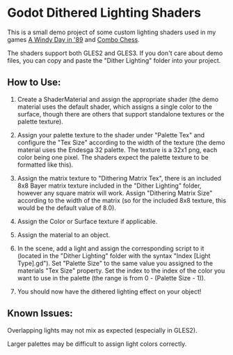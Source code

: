 # Godot Dithered Lighting Shaders

This is a small demo project of some custom lighting shaders used in my games [A Windy Day in '89](https://pefeper.itch.io/a-windy-day-in-89) and [Combo Chess](https://pefeper.itch.io/combo-chess).

The shaders support both GLES2 and GLES3. If you don't care about demo files, you can copy and paste the "Dither Lighting" folder into your project.

## How to Use:

1. Create a ShaderMaterial and assign the appropriate shader (the demo material uses the default shader, which assigns a single color to the surface, though there are others that support standalone textures or the palette texture).

2. Assign your palette texture to the shader under "Palette Tex" and configure the "Tex Size" according to the width of the texture (the demo material uses the Endesga 32 palette. The texture is a 32x1 png, each color being one pixel. The shaders expect the palette texture to be formatted like this).

3. Assign the matrix texture to "Dithering Matrix Tex", there is an included 8x8 Bayer matrix texture included in the "Dither Lighting" folder, however any square matrix will work. Assign "Dithering Matrix Size" according to the width of the matrix (so for the included 8x8 texture, this would be the default value of 8.0).

4. Assign the Color or Surface texture if applicable.

5. Assign the material to an object.

6. In the scene, add a light and assign the corresponding script to it (located in the "Dither Lighting" folder with the syntax "Index [Light Type].gd"). Set "Palette Size" to the same value you assigned to the materials "Tex Size" property. Set the index to the index of the color you want to use in the palette (the range is from 0 - (Palette Size - 1)).

7. You should now have the dithered lighting effect on your object!

## Known Issues:

Overlapping lights may not mix as expected (especially in GLES2).

Larger palettes may be difficult to assign light colors correctly.
